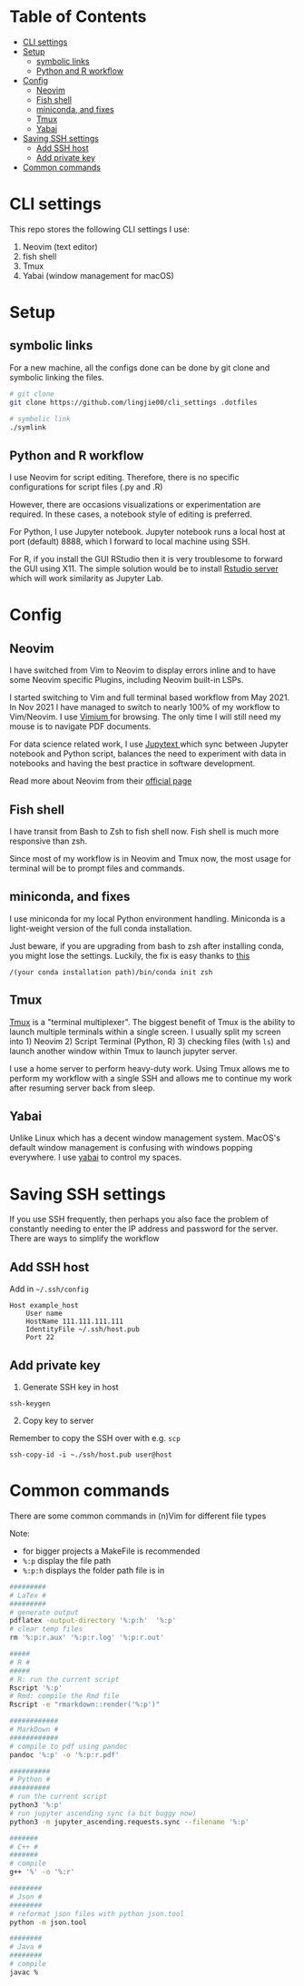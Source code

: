 # Table of Contents

<!-- vim-markdown-toc GFM -->

* [CLI settings](#cli-settings)
* [Setup](#setup)
    * [symbolic links](#symbolic-links)
    * [Python and R workflow](#python-and-r-workflow)
* [Config](#config)
    * [Neovim](#neovim)
    * [Fish shell](#fish-shell)
    * [miniconda, and fixes](#miniconda-and-fixes)
    * [Tmux](#tmux)
    * [Yabai](#yabai)
* [Saving SSH settings](#saving-ssh-settings)
    * [Add SSH host](#add-ssh-host)
    * [Add private key](#add-private-key)
* [Common commands](#common-commands)

<!-- vim-markdown-toc -->

# CLI settings

This repo stores the following CLI settings I use:

1. Neovim (text editor)
2. fish shell
3. Tmux
4. Yabai (window management for macOS)

# Setup

## symbolic links

For a new machine, all the configs done can be done by git
clone and symbolic linking the files.

```bash
# git clone
git clone https://github.com/lingjie00/cli_settings .dotfiles

# symbolic link
./symlink
```

## Python and R workflow

I use Neovim for script editing.
Therefore, there is no specific configurations for script 
files (.py and .R)

However, there are occasions visualizations or
experimentation are required. In these cases, a notebook
style of editing is preferred.

For Python, I use Jupyter notebook. Jupyter notebook runs a
local host at port (default) 8888, which I forward to local
machine using SSH.

For R, if you install the GUI RStudio then it is very
troublesome to forward the GUI using X11. The simple
solution would be to install
[Rstudio server](https://www.rstudio.com/products/rstudio/download-server/)
which will work similarity as Jupyter Lab.

# Config

## Neovim

I have switched from Vim to Neovim to display
errors inline and to have some Neovim specific
Plugins, including Neovim built-in LSPs.

I started switching to Vim and full terminal based
workflow from May 2021. In Nov 2021 I have managed
to switch to nearly 100% of my workflow to
Vim/Neovim. I use
[ Vimium ]( https://chrome.google.com/webstore/detail/vimium/dbepggeogbaibhgnhhndojpepiihcmeb?hl=en )
for browsing. The only time I will still need my
mouse is to navigate PDF documents.

For data science related work, I use [ Jupytext ]( https://github.com/mwouts/jupytext )
which sync between Jupyter
notebook and Python script, balances
the need to experiment with data in notebooks and
having the best practice in software development.

Read more about Neovim from their [ official
page ]( https://neovim.io/ )

## Fish shell

I have transit from Bash to Zsh to fish shell now.
Fish shell is much more responsive than zsh.

Since most of my workflow is in Neovim and Tmux
now, the most usage for terminal will be to prompt
files and commands.

## miniconda, and fixes

I use miniconda for my local Python environment
handling. 
Miniconda is a light-weight version of the full
conda installation.

Just beware, if you are upgrading from bash to zsh after installing conda, you might lose the settings.
Luckily, the fix is easy thanks to [this](https://stackoverflow.com/questions/40370467/anaconda-not-found-in-zsh)

```
/(your conda installation path)/bin/conda init zsh
```

## Tmux

[Tmux](https://github.com/tmux/tmux) is a
"terminal multiplexer". The biggest benefit of
Tmux is the ability to launch multiple terminals
within a single screen. I usually split my screen
into 1) Neovim 2) Script Terminal (Python, R) 3)
checking files (with `ls`) and launch another
window within Tmux to launch jupyter server.

I use a home server to perform heavy-duty work.
Using Tmux allows me to perform my workflow with a
single SSH and allows me to continue my work after
resuming server back from sleep.

## Yabai

Unlike Linux which has a decent window management
system. MacOS's default window management is
confusing with windows popping everywhere. I use
[yabai](https://github.com/koekeishiya/yabai) to
control my spaces.

# Saving SSH settings

If you use SSH frequently, then perhaps you also
face the problem of constantly needing to enter the IP
address and password for the server. There are ways to
simplify the workflow


## Add SSH host

Add in `~/.ssh/config`

```
Host example_host
    User name
    HostName 111.111.111.111
    IdentityFile ~/.ssh/host.pub
    Port 22
```

## Add private key

1. Generate SSH key in host

```
ssh-keygen
```

2. Copy key to server

Remember to copy the SSH over with e.g. `scp`

```
ssh-copy-id -i ~./ssh/host.pub user@host
```

# Common commands

There are some common commands in (n)Vim for different file types

Note:

- for bigger projects a MakeFile is recommended
- `%:p` display the file path
- `%:p:h` displays the folder path file is in

```bash
#########
# LaTex #
#########
# generate output
pdflatex -output-directory '%:p:h'  '%:p'
# clear temp files
rm '%:p:r.aux' '%:p:r.log' '%:p:r.out'

#####
# R #
#####
# R: run the current script
Rscript '%:p'
# Rmd: compile the Rmd file
Rscript -e "rmarkdown::render('%:p')"

############
# MarkDown #
############
# compile to pdf using pandoc
pandoc '%:p' -o '%:p:r.pdf'

##########
# Python #
##########
# run the current script
python3 '%:p'
# run jupyter ascending sync (a bit buggy now)
python3 -m jupyter_ascending.requests.sync --filename '%:p'

#######
# C++ #
#######
# compile
g++ '%' -o '%:r'

########
# Json #
########
# reformat json files with python json.tool
python -m json.tool

########
# Java #
########
# compile
javac %
```
